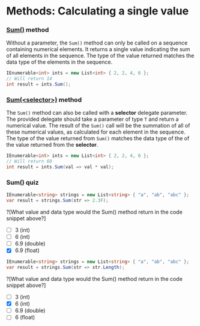 [//]: # (GENERATED FILE -- DO NOT EDIT)
# Methods: Calculating a single value

### [Sum()](https://msdn.microsoft.com/en-us/library/bb338442%28v=vs.110%29.aspx) method
Without a parameter, the `Sum()` method can only be called on a sequence containing numerical elements. It returns a single value indicating the sum of all elements in the sequence. The type of the value returned matches the data type of the elements in the sequence.

```csharp
IEnumerable<int> ints = new List<int> { 2, 2, 4, 6 };
// Will return 14
int result = ints.Sum();
```

### [Sum(&lt;selector&gt;)](https://msdn.microsoft.com/en-us/library/bb535184%28v=vs.110%29.aspx) method
The `Sum()` method can also be called with a **selector** delegate parameter. The provided delegate should take a parameter of type `T` and return a numerical value. The result of the `Sum()` call will be the summation of all of these numerical values, as calculated for each element in the sequence. The type of the value returned from `Sum()` matches the data type of the of the value returned from the **selector**.

```csharp
IEnumerable<int> ints = new List<int> { 2, 2, 4, 6 };
// Will return 60
int result = ints.Sum(val => val * val);
```

### Sum() quiz
```csharp
IEnumerable<string> strings = new List<string> { "a", "ab", "abc" };
var result = strings.Sum(str => 2.3F);
```
?[What value and data type would the Sum() method return in the code snippet above?]
 - [ ] 3 (int)
 - [ ] 6 (int)
 - [ ] 6.9 (double)
 - [x] 6.9 (float)

```csharp
IEnumerable<string> strings = new List<string> { "a", "ab", "abc" };
var result = strings.Sum(str => str.Length);
```
?[What value and data type would the Sum() method return in the code snippet above?]
 - [ ] 3 (int)
 - [x] 6 (int)
 - [ ] 6.9 (double)
 - [ ] 6 (float)
